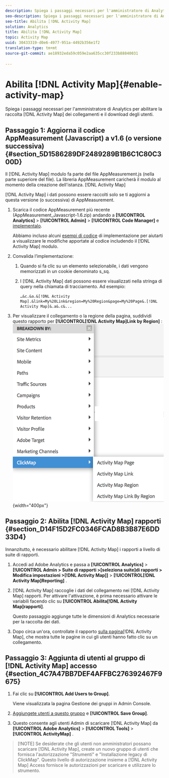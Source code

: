 ```yaml
---
description: Spiega i passaggi necessari per l'amministratore di Analytics per abilitare la raccolta di collegamenti [!DNL Activity Map] e il download degli utenti.
seo-description: Spiega i passaggi necessari per l'amministratore di Analytics per abilitare la raccolta di collegamenti [!DNL Activity Map] e il download degli utenti.
seo-title: Abilita [!DNL Activity Map]
solution: Analytics
title: Abilita [!DNL Activity Map]
topic: Activity Map
uuid: 30433319-d0e6-4977-951a-4492b356e1f2
translation-type: tm+mt
source-git-commit: ae18932eda59c059e2aa635cc30f233b88840031

---
```



# Abilita [!DNL Activity Map]{#enable-activity-map}

Spiega i passaggi necessari per l'amministratore di Analytics per abilitare la raccolta [!DNL Activity Map] dei collegamenti e il download degli utenti.

## Passaggio 1: Aggiorna il codice AppMeasurement (Javascript) a v1.6 (o versione successiva) {#section_5D1586289DF2489289B1B6C1C80C300D}

Il [!DNL Activity Map] modulo fa parte del file AppMeasurement.js (nella parte superiore del file). La libreria AppMeasurement caricherà il modulo al momento della creazione dell'istanza. [!DNL Activity Map]

[!DNL Activity Map] i dati possono essere raccolti solo se ti aggiorni a questa versione (o successiva) di AppMeasurement.

1. Scarica il codice AppMeasurement più recente (AppMeasurement_Javascript-1.6.zip) andando a **[!UICONTROL Analytics]** &gt; **[!UICONTROL Admin]** &gt; **[!UICONTROL Code Manager]** e [implementalo](https://marketing.adobe.com/resources/help/en_US/sc/implement/js_implementation.html).

   Abbiamo incluso alcuni [esempi di codice](../../../../analyze/activity-map/activitymap-getting-started/activitymap-getting-started-admins/activitymap-sample-implementation-code.md#concept_EC27DA8A62F5411EBED51284CB7E1734) di implementazione per aiutarti a visualizzare le modifiche apportate al codice includendo il [!DNL Activity Map] modulo.

1. Convalida l’implementazione:

   1. Quando si fa clic su un elemento selezionabile, i dati vengono memorizzati in un cookie denominato s_sq.
   1. I [!DNL Activity Map] dati possono essere visualizzati nella stringa di query nella chiamata di tracciamento. Ad esempio:

      ```
      …&c.&a.&[!DNL Activity Map].&link=My%20Link&region=My%20Region&page=My%20Page&.[!DNL Activity Map]&.a&.c&...
      ```

1. Per visualizzare il collegamento o la regione della pagina, suddividi questo rapporto per **[!UICONTROL[!DNL Activity Map]Link by Region]** :  ![](assets/am_breakdown.png){width="400px"}

## Passaggio 2: Abilita [!DNL Activity Map] rapporti {#section_D14F15D2FC0346FCAD8B3B87E6DD33D4}

Innanzitutto, è necessario abilitare [!DNL Activity Map] i rapporti a livello di suite di rapporti.

1. Accedi ad Adobe Analytics e passa a **[!UICONTROL Analytics]** &gt; **[!UICONTROL Admin &gt; Suite di rapporti &gt;[seleziona suite]di rapporti &gt; Modifica impostazioni &gt;[!DNL Activity Map]]** &gt; **[!UICONTROL[!DNL Activity Map]Reporting]** .
1. [!DNL Activity Map] raccoglie i dati del collegamento nei [!DNL Activity Map] rapporti. Per attivare l'attivazione, è prima necessario attivare le variabili facendo clic su **[!UICONTROL Abilita[!DNL Activity Map]rapporti]**.

   Questo passaggio aggiunge tutte le dimensioni di Analytics necessarie per la raccolta dei dati.

1. Dopo circa un'ora, controllate il rapporto [sulla pagina](/help/analyze/activity-map/activitymap-reporting-analytics.md)[!DNL Activity Map], che mostra tutte le pagine in cui gli utenti hanno fatto clic su un collegamento.

## Passaggio 3: Aggiunta di utenti al gruppo di [!DNL Activity Map] accesso {#section_4C7A47BB7DEF4AFFBC276392467F9675}

1. Fai clic su **[!UICONTROL Add Users to Group]**.

   Viene visualizzata la pagina Gestione dei gruppi in Admin Console.

1. [Aggiungete utenti a questo gruppo](https://marketing.adobe.com/resources/help/en_US/reference/groups.html) e **[!UICONTROL Save Group]**.

1. Questo consente agli utenti Admin di scaricare [!DNL Activity Map] da **[!UICONTROL Adobe Analytics]** &gt; **[!UICONTROL Tools]** &gt; **[!UICONTROL ActivityMap]** .

> [!NOTE] Se desiderate che gli utenti non amministratori possano scaricare [!DNL Activity Map], create un nuovo gruppo di utenti che fornisca l'autorizzazione "Strumenti" e "Installazione legacy di ClickMap". Questo livello di autorizzazione insieme a [!DNL Activity Map] Access fornisce le autorizzazioni per scaricare e utilizzare lo strumento.

